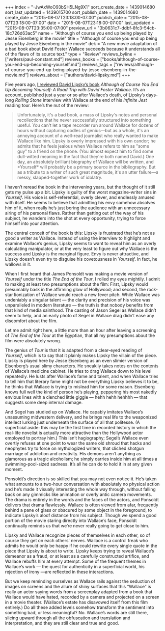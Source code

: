 +++
index = "-JwAxWoO93bSH5LNg9X1"
sort_create_date = 1439014680
sort_last_updated = 1439015700
sort_publish_date = 1439014680
create_date = "2015-08-07T23:18:00-07:00"
publish_date = "2015-08-07T23:18:00-07:00"
date = "2015-08-07T23:18:00-07:00"
last_updated = "2015-08-07T23:35:00-07:00"
preview_url = "3b0631c7-ddbf-8fc3-54cb-18c726d63ac5"
name = "Although of course you end up being played by Jesse Eisenberg in the movie"
title = "Although of course you end up being played by Jesse Eisenberg in the movie"
dek = "A new movie adaptation of a bad book about David Foster Wallace succeeds because it understands all of the flaws of its source text."
type = "Review"
reviews_byline = ["writers/paul-constant.md"]
reviews_books = ["books/although-of-course-you-end-up-becoming-yourself.md"]
reviews_tags = ["reviews/although-of-course-you-end-up-being-played-by-jesse-eisenberg-in-the-movie.md"]
reviews_about = ["authors/david-lipsky.md"]
+++

Five years ago, [I reviewed David Lipsky’s book](http://www.thestranger.com/seattle/constant-reader/Content?oid=4318059) *Although of Course You End Up Becoming Yourself: A Road Trip with David Foster Wallace*. It’s an account, published just a year or so after Wallace’s death, of  Lipsky’s days-long *Rolling Stone* interview with Wallace at the end of his *Infinite Jest* reading tour. Here’s the nut of the review:

<blockquote>Unfortunately, it's a bad book, a mass of Lipsky's notes and personal recollections that he never successfully structured into something useful. You can't let a tape recorder run around Wallace for dozens of hours without capturing oodles of genius—but as a whole, it's an annoying account of a well-read journalist who really wanted to make Wallace like him. Lipsky is overly impressed with his own candor; he admits that he feels jealous when Wallace refers to him as "some guy" to a friend on the phone. (You almost expect him to find some dull-witted meaning in the fact that they're both named David.) One day, an absolutely brilliant biography of Wallace will be written, and *Yourself* will probably be a primary source in the bibliography. But as a tribute to a writer of such great magnitude, it's an utter failure—a messy, slapped-together work of idolatry.</blockquote>

I haven’t reread the book in the intervening years, but the thought of it still gets my pulse up a bit. Lipsky is guilty of the worst magazine-writer sins in *Yourself*. His voice is self-referential, overly clever, and endlessly amused with itself. He seems to believe that admitting his envy somehow absolves him of it, when really he’s just boring the audience with an unnecessary airing of his personal flaws. Rather than getting out of the way of his subject, he wanders into the shot at every opportunity, trying to force himself into your attention.

The central conceit of the book is this: Lipsky is frustrated that he’s not as good a writer as Wallace. Instead of using the interview to highlight and examine Wallace’s genius, Lipsky seems to want to reveal him as an overly calculating manipulator, or at the very least to figure out why Wallace is the success and Lipsky is the marginal figure. Envy is never attractive, and Lipsky doesn’t even try to disguise his covetousness in *Yourself*. In fact, he wallows in it.

When I first heard that James Ponsoldt was making a movie version of *Yourself* under the title *The End of the Tour*, I rolled my eyes mightily. I admit to making at least two presumptions about the film: First, Lipsky would presumably bask in the affirming glow of Hollywood; and second, the rock-star lionization of Wallace would reach a new fever pitch. While Wallace was undeniably a singular talent — the clarity and precision of his voice was unparalleled in modern literature — the truth is that nobody benefits from that kind of media sainthood. The casting of Jason Segel as Wallace didn’t seem to help, and an early photo of Segel in Wallace drag didn’t ease any discomfort about the film.  

Let me admit right here, a little more than an hour after leaving a screening of *The End of the Tour* at the Egyptian, that all my presumptions about the film were absolutely wrong.

<div class="break"></div>

The genius of *Tour* is that it is adapted from a clear-eyed reading of *Yourself*, which is to say that it plainly makes Lipsky the villain of the piece. Lipsky is played here by Jesse Eisenberg as an even slimier version of Eisenberg’s usual slimy characters. He sneakily takes notes on the contents of Wallace’s medicine cabinet. He tries to drag Wallace down to his level repeatedly. He lusts after Wallace’s fame and talent, and when Wallace tries to tell him that literary fame might not be everything Lipsky believes it to be, he thinks that Wallace is trying to mislead him for some reason. Eisenberg knows full well the kind of person he’s playing, peppering his most nakedly envious lines with a clenched little giggle — hehh hehh hehhhh — that suggests some deep internal damage.

And Segel has studied up on Wallace. He capably imitates Wallace’s unassuming midwestern delivery, and he brings real life to the weaponized intellect lurking just underneath the surface of all that politesse. (A superficial aside: this may be the first time in recorded history in which the real-life novelist is actually more attractive than the Hollywood actor employed to portray him.) This isn’t hagiography; Segel’s Wallace even overtly refuses at one point to wear the same old shroud that hacks and neophytes try to force on mythologized writers, that cliched shotgun marriage of addiction and creativity. His demons aren’t anything as glamorous as a tragic alcoholism; he simply carries inside him at all times a swimming-pool-sized sadness. It’s all he can do to hold it in at any given moment.

Ponsoldt’s direction is so skilled that you may not even notice it. He’s taken what amounts to a two-hour conversation with absolutely no physical action and he’s made it visually interesting the whole way through, without falling back on any gimmicks like animation or overly antic camera movements. The drama is entirely in the words and the faces of the actors, and Ponsoldt delivers that drama flawlessly. Wallace is often viewed from afar, frequently behind a pane of glass or obscured by some object in the foreground, to indicate Lipsky’s aloof distance from his subject. Though we spend a good portion of the movie staring directly into Wallace’s face, Ponsoldt continually reminds us that we’re never really going to get close to him.

Lipsky and Wallace recognize pieces of themselves in each other, so of course they get on each others’ nerves. Wallace is a control freak who admits he would only be happy if he could rewrite every single quote in the piece that Lipsky is about to write. Lipsky keeps trying to reveal Wallace’s demeanor as a fraud, or at least as a carefully constructed artifice, and Wallace rebuffs him at every attempt. Some of the frequent themes in Wallace’s work — the quest for authenticity in a superficial world, his rejection of irony —are reflected in these interactions. 

But we keep reminding ourselves as Wallace rails against the seduction of images on screens and the allure of shiny surfaces that this “Wallace” is really an actor saying words from a screenplay adapted from a book that Wallace would have hated, recorded by a camera and projected on a screen in a movie theater. (Wallace’s estate has disavowed itself from this film entirely.) Do all these added levels somehow transform the sentiment into something bad, or less meaningful? No. Wallace’s words are still there, slicing upward through all the obfuscation and translation and interpretation, and they are still clear and true and good. 